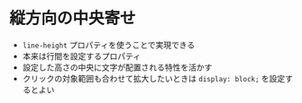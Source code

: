 # 縦方向の中央寄せ

* `line-height` プロパティを使うことで実現できる
* 本来は行間を設定するプロパティ
* 設定した高さの中央に文字が配置される特性を活かす
* クリックの対象範囲も合わせて拡大したいときは `display: block;` を設定するとよい

